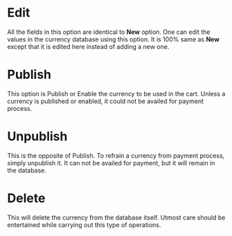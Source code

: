 # Edit

All the fields in this option are identical to **New** option. One can edit the values in the currency database using this option. It is 100% same as **New** except that it is edited here instead of adding a new one.

# Publish

This option is Publish or Enable the currency to be used in the cart. Unless a currency is published or enabled, it could not be availed for payment process.

# Unpublish

This is the opposite of Publish. To refrain a currency from payment process, simply unpublish it. It can not be availed for payment, but it will remain in the database.

# Delete

This will delete the currency from the database itself. Utmost care should be entertained while carrying out this type of operations.
